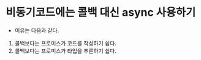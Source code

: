 
# 비동기코드에는 콜백 대신 async 사용하기

- 이유는 다음과 같다.

1. 콜백보다는 프로미스가 코드를 작성하기 쉽다.
2. 콜백보다는 프로미스가 타입을 추론하기 쉽다.
